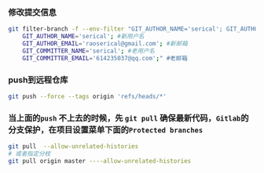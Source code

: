 ### 修改提交信息
```bash
git filter-branch -f --env-filter "GIT_AUTHOR_NAME='serical'; GIT_AUTHOR_EMAIL='raoserical@gmail.com'; GIT_COMMITTER_NAME='serical'; GIT_COMMITTER_EMAIL='614235037@qq.com';" HEAD
    GIT_AUTHOR_NAME='serical'; #新用户名
    GIT_AUTHOR_EMAIL='raoserical@gmail.com'; #新邮箱
    GIT_COMMITTER_NAME='serical'; #老用户名
    GIT_COMMITTER_EMAIL='614235037@qq.com';" #老邮箱
```

### push到远程仓库
```bash
git push --force --tags origin 'refs/heads/*'
```

### 当上面的`push` 不上去的时候，先 `git pull` 确保最新代码，`Gitlab`的分支保护，在项目设置菜单下面的`Protected branches`
```bash
git pull  --allow-unrelated-histories
# 或者指定分枝
git pull origin master ----allow-unrelated-histories
```